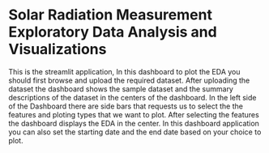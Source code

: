 # Solar Radiation Measurement Exploratory Data Analysis and Visualizations
This is the streamlit application,
In this dashboard to plot the EDA you should first browse and upload the required dataset.
After uploading the dataset the dashboard shows the sample dataset and the summary descriptions of the dataset in the centers of the dashboard. In the left side of the Dashboard there are side bars that requests us to select the the features and ploting types that we want to plot. After selecting the features the dashboard displays the EDA in the center. In this dashboard application you can also set the starting date and the end date based on your choice to plot. 